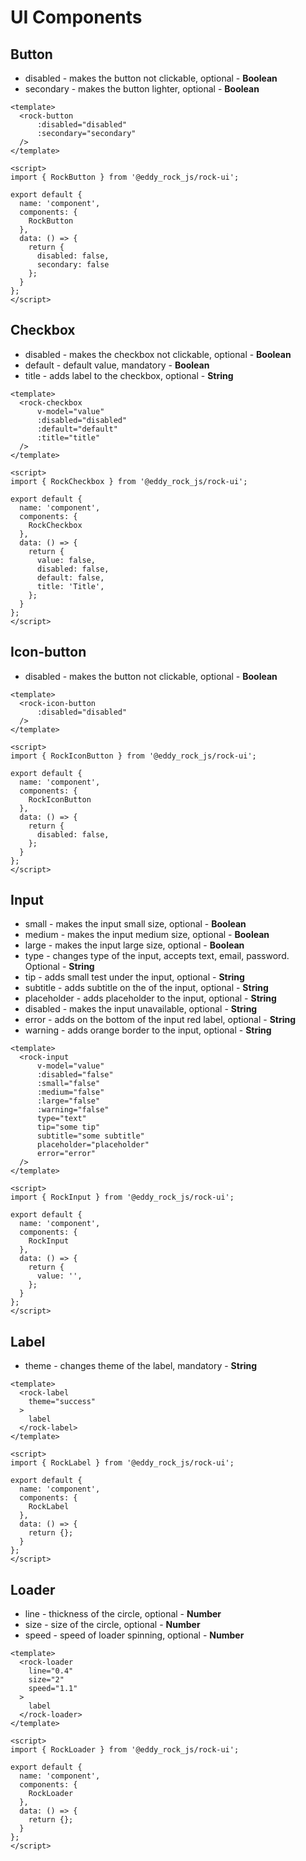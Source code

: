 # UI Components

## Button

* disabled - makes the button not clickable, optional - **Boolean**
* secondary - makes the button lighter, optional - **Boolean**

````vue
<template>
  <rock-button
      :disabled="disabled"
      :secondary="secondary"      
  />
</template>

<script>
import { RockButton } from '@eddy_rock_js/rock-ui';

export default {
  name: 'component',
  components: {
    RockButton
  },
  data: () => {
    return {
      disabled: false,
      secondary: false
    };
  }
};
</script>
````

## Checkbox

* disabled - makes the checkbox not clickable, optional - **Boolean**
* default - default value, mandatory - **Boolean** 
* title - adds label to the checkbox, optional - **String**

````vue
<template>
  <rock-checkbox
      v-model="value"
      :disabled="disabled"
      :default="default"
      :title="title"
  />
</template>

<script>
import { RockCheckbox } from '@eddy_rock_js/rock-ui';

export default {
  name: 'component',
  components: {
    RockCheckbox
  },
  data: () => {
    return {
      value: false,
      disabled: false,
      default: false,
      title: 'Title',
    };
  }
};
</script>
````

## Icon-button

* disabled - makes the button not clickable, optional - **Boolean**

````vue
<template>
  <rock-icon-button
      :disabled="disabled"
  />
</template>

<script>
import { RockIconButton } from '@eddy_rock_js/rock-ui';

export default {
  name: 'component',
  components: {
    RockIconButton
  },
  data: () => {
    return {
      disabled: false,
    };
  }
};
</script>
````

## Input

* small - makes the input small size, optional - **Boolean**
* medium - makes the input medium size, optional - **Boolean**
* large - makes the input large size, optional - **Boolean**
* type - changes type of the input, accepts text, email, password. Optional - **String** 
* tip - adds small test under the input, optional - **String**
* subtitle - adds subtitle on the  of the input, optional - **String**
* placeholder - adds placeholder to the input, optional - **String**
* disabled - makes the input unavailable, optional - **String**
* error - adds on the bottom of the input red label, optional - **String**
* warning - adds orange border to the input, optional - **String**

````vue
<template>
  <rock-input
      v-model="value"
      :disabled="false"
      :small="false"
      :medium="false"
      :large="false"
      :warning="false"
      type="text"
      tip="some tip"
      subtitle="some subtitle"
      placeholder="placeholder"
      error="error"
  />
</template>

<script>
import { RockInput } from '@eddy_rock_js/rock-ui';

export default {
  name: 'component',
  components: {
    RockInput
  },
  data: () => {
    return {
      value: '',
    };
  }
};
</script>
````

## Label

* theme - changes theme of the label, mandatory - **String**

````vue
<template>
  <rock-label
    theme="success"
  >
    label
  </rock-label>
</template>

<script>
import { RockLabel } from '@eddy_rock_js/rock-ui';

export default {
  name: 'component',
  components: {
    RockLabel
  },
  data: () => {
    return {};
  }
};
</script>
````

## Loader

* line - thickness of the circle, optional - **Number**
* size - size of the circle, optional - **Number**
* speed - speed of loader spinning, optional - **Number**

````vue
<template>
  <rock-loader
    line="0.4"
    size="2"
    speed="1.1"
  >
    label
  </rock-loader>
</template>

<script>
import { RockLoader } from '@eddy_rock_js/rock-ui';

export default {
  name: 'component',
  components: {
    RockLoader
  },
  data: () => {
    return {};
  }
};
</script>
````
